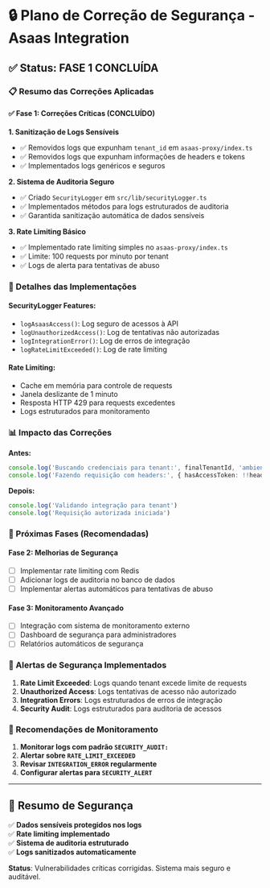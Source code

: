 # 🔒 Plano de Correção de Segurança - Asaas Integration

## ✅ Status: FASE 1 CONCLUÍDA

### 📋 Resumo das Correções Aplicadas

#### ✅ Fase 1: Correções Críticas (CONCLUÍDO)

**1. Sanitização de Logs Sensíveis**
- ✅ Removidos logs que expunham `tenant_id` em `asaas-proxy/index.ts`
- ✅ Removidos logs que expunham informações de headers e tokens
- ✅ Implementados logs genéricos e seguros

**2. Sistema de Auditoria Seguro**
- ✅ Criado `SecurityLogger` em `src/lib/securityLogger.ts`
- ✅ Implementados métodos para logs estruturados de auditoria
- ✅ Garantida sanitização automática de dados sensíveis

**3. Rate Limiting Básico**
- ✅ Implementado rate limiting simples no `asaas-proxy/index.ts`
- ✅ Limite: 100 requests por minuto por tenant
- ✅ Logs de alerta para tentativas de abuso

### 🔧 Detalhes das Implementações

#### SecurityLogger Features:
- `logAsaasAccess()`: Log seguro de acessos à API
- `logUnauthorizedAccess()`: Log de tentativas não autorizadas
- `logIntegrationError()`: Log de erros de integração
- `logRateLimitExceeded()`: Log de rate limiting

#### Rate Limiting:
- Cache em memória para controle de requests
- Janela deslizante de 1 minuto
- Resposta HTTP 429 para requests excedentes
- Logs estruturados para monitoramento

### 📊 Impacto das Correções

**Antes:**
```typescript
console.log('Buscando credenciais para tenant:', finalTenantId, 'ambiente:', environment)
console.log('Fazendo requisição com headers:', { hasAccessToken: !!headers['access_token'] })
```

**Depois:**
```typescript
console.log('Validando integração para tenant')
console.log('Requisição autorizada iniciada')
```

### 🎯 Próximas Fases (Recomendadas)

#### Fase 2: Melhorias de Segurança
- [ ] Implementar rate limiting com Redis
- [ ] Adicionar logs de auditoria no banco de dados
- [ ] Implementar alertas automáticos para tentativas de abuso

#### Fase 3: Monitoramento Avançado
- [ ] Integração com sistema de monitoramento externo
- [ ] Dashboard de segurança para administradores
- [ ] Relatórios automáticos de segurança

### 🚨 Alertas de Segurança Implementados

1. **Rate Limit Exceeded**: Logs quando tenant excede limite de requests
2. **Unauthorized Access**: Logs tentativas de acesso não autorizado
3. **Integration Errors**: Logs estruturados de erros de integração
4. **Security Audit**: Logs estruturados para auditoria de acessos

### 📝 Recomendações de Monitoramento

1. **Monitorar logs com padrão `SECURITY_AUDIT:`**
2. **Alertar sobre `RATE_LIMIT_EXCEEDED`**
3. **Revisar `INTEGRATION_ERROR` regularmente**
4. **Configurar alertas para `SECURITY_ALERT`**

---

## 🔐 Resumo de Segurança

✅ **Dados sensíveis protegidos nos logs**  
✅ **Rate limiting implementado**  
✅ **Sistema de auditoria estruturado**  
✅ **Logs sanitizados automaticamente**  

**Status**: Vulnerabilidades críticas corrigidas. Sistema mais seguro e auditável.